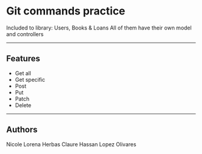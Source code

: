 # Git commands practice

Included to library:
Users, Books & Loans
All of them have their own model and controllers

---

## Features
- Get all
- Get specific
- Post
- Put
- Patch
- Delete
---
## Authors
Nicole Lorena Herbas Claure
Hassan Lopez Olivares

